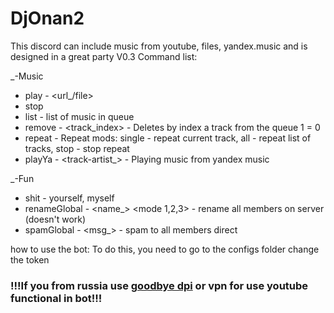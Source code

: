 # DjOnan2

This discord can include music from youtube, files, yandex.music and is designed in a great party
V0.3
Command list:

_-Music
  - play - <url_/file>
  - stop
  - list - list of music in queue
  - remove - <track_index> - Deletes by index a track from the queue 1 = 0
  - repeat - Repeat mods: single - repeat current track, all - repeat list of tracks, stop - stop repeat
  - playYa - <track-artist_> - Playing music from yandex music

_-Fun
  - shit - yourself, myself
  - renameGlobal - <name_> <mode 1,2,3> - rename all members on server (doesn't work)
  - spamGlobal - <msg_> - spam to all members direct

how to use the bot:
To do this, you need to go to the configs folder
change the token


### !!!If you from russia use [goodbye dpi](https://github.com/ValdikSS/GoodbyeDPI) or vpn for use youtube functional in bot!!!
